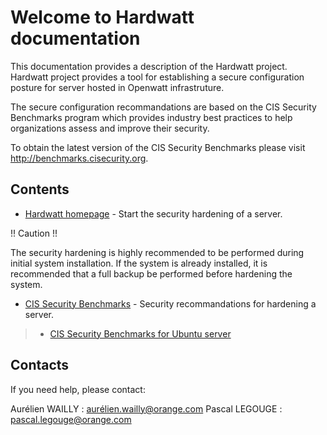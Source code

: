 # Welcome to Hardwatt documentation

This documentation provides a description of the Hardwatt project. Hardwatt project provides a tool for establishing a secure configuration posture for server hosted in Openwatt infrastruture.

The secure configuration recommandations are based on the 
CIS Security Benchmarks program which provides industry best practices to help organizations assess and improve their security. 

To obtain the latest version of the CIS Security Benchmarks please visit http://benchmarks.cisecurity.org.

## Contents

* [Hardwatt homepage](www.hardwatt-project.orange.com) - Start the security hardening of a server.

!! Caution !!

The security hardening is highly recommended to be performed during initial system installation. If the system is already installed, it is recommended that a full backup be
performed before hardening the system.


* [CIS Security Benchmarks](http://benchmarks.cisecurity.org) - Security recommandations for hardening a server.

>- [CIS Security Benchmarks for Ubuntu server](CIS_Ubuntu.md)

## Contacts

If you need help, please contact:

Aurélien WAILLY : aurélien.wailly@orange.com
Pascal LEGOUGE : pascal.legouge@orange.com

